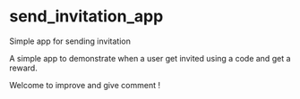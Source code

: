 send_invitation_app
===================

Simple app for sending invitation

A simple app to demonstrate when a user get invited using a code and get a reward.

Welcome to improve and give comment !
